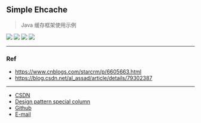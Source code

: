 ## Simple Ehcache

> Java 缓存框架使用示例

![](https://img.shields.io/badge/java-1.8-red.svg)
![](https://img.shields.io/badge/intellij%20idea-2018.3.3-brown.svg)
![](https://img.shields.io/badge/maven-3.6.0-thistle.svg)
![](https://img.shields.io/badge/ehcache-3.6.2-orange.svg)

------------------------------------------

### Ref
- https://www.cnblogs.com/starcrm/p/6605663.html
- https://blog.csdn.net/al_assad/article/details/79302387

------------------------------------------

- [CSDN](https://qwhai.blog.csdn.net/)
- [Design pattern special column](http://blog.csdn.net/column/details/java-designpattern-w.html)
- [Github](https://github.com/qwhai)
- [E-mail](return_zero0@163.com)